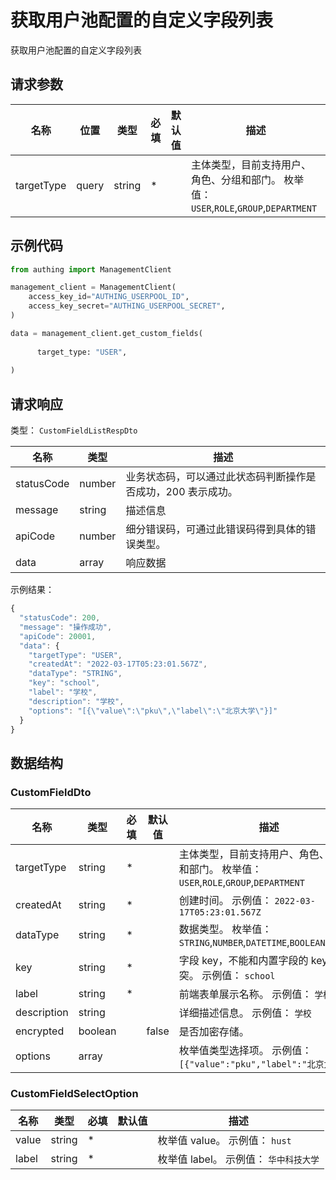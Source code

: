 # 获取用户池配置的自定义字段列表

<!--
  警告⚠️：
  不要直接修改该文档，
  https://github.com/Authing/authing-docs-factory
  使用该项目进行生成
-->

获取用户池配置的自定义字段列表

## 请求参数

| 名称 | 位置 | 类型 | 必填 | 默认值 | 描述 |
| ---- | --- | ---- | ---- | ---- | ---- |
| targetType | query | string  | \* |  | 主体类型，目前支持用户、角色、分组和部门。 枚举值：`USER`,`ROLE`,`GROUP`,`DEPARTMENT` |


## 示例代码

```py
from authing import ManagementClient

management_client = ManagementClient(
    access_key_id="AUTHING_USERPOOL_ID",
    access_key_secret="AUTHING_USERPOOL_SECRET",
)

data = management_client.get_custom_fields(
  
      target_type: "USER",
  
)
```



## 请求响应

类型： `CustomFieldListRespDto`

| 名称 | 类型 | 描述 |
| ---- | ---- | ---- |
| statusCode | number | 业务状态码，可以通过此状态码判断操作是否成功，200 表示成功。 |
| message | string | 描述信息 |
| apiCode | number | 细分错误码，可通过此错误码得到具体的错误类型。 |
| data | array | 响应数据 |



示例结果：

```js
{
  "statusCode": 200,
  "message": "操作成功",
  "apiCode": 20001,
  "data": {
    "targetType": "USER",
    "createdAt": "2022-03-17T05:23:01.567Z",
    "dataType": "STRING",
    "key": "school",
    "label": "学校",
    "description": "学校",
    "options": "[{\"value\":\"pku\",\"label\":\"北京大学\"}]"
  }
}
```

## 数据结构


### <a id="CustomFieldDto"></a> CustomFieldDto

| 名称 | 类型 | 必填 |默认值| 描述 |
| ---- |  ---- | ---- | --- | ---- |
| targetType | string | \* |  | 主体类型，目前支持用户、角色、分组和部门。 枚举值：`USER`,`ROLE`,`GROUP`,`DEPARTMENT`  |
  | createdAt | string | \* |  | 创建时间。 示例值： `2022-03-17T05:23:01.567Z`  |
  | dataType | string | \* |  | 数据类型。 枚举值：`STRING`,`NUMBER`,`DATETIME`,`BOOLEAN`,`SELECT`  |
  | key | string | \* |  | 字段 key，不能和内置字段的 key 冲突。 示例值： `school`  |
  | label | string | \* |  | 前端表单展示名称。 示例值： `学校`  |
  | description | string |  |  | 详细描述信息。 示例值： `学校`  |
  | encrypted | boolean |  | false | 是否加密存储。   |
  | options | array |  |  | 枚举值类型选择项。 示例值： `[{"value":"pku","label":"北京大学"}]`  |
  

### <a id="CustomFieldSelectOption"></a> CustomFieldSelectOption

| 名称 | 类型 | 必填 |默认值| 描述 |
| ---- |  ---- | ---- | --- | ---- |
| value | string | \* |  | 枚举值 value。 示例值： `hust`  |
  | label | string | \* |  | 枚举值 label。 示例值： `华中科技大学`  |
  

